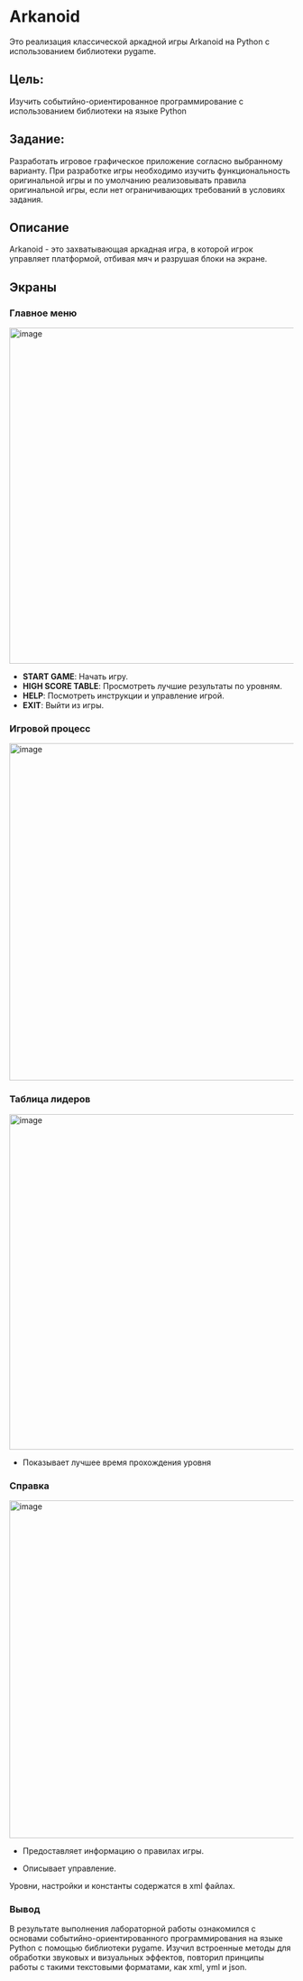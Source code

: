 # Arkanoid

Это реализация классической аркадной игры Arkanoid на Python с использованием библиотеки pygame. 

## Цель:
Изучить событийно-ориентированное программирование с использованием библиотеки на языке Python

## Задание:
Разработать игровое графическое приложение согласно выбранному варианту. При разработке игры необходимо изучить функциональность оригинальной игры и по умолчанию реализовывать правила оригинальной игры, если нет ограничивающих требований в условиях задания.


## Описание

Arkanoid - это захватывающая аркадная игра, в которой игрок управляет платформой, отбивая мяч и разрушая блоки на экране.

## Экраны

### Главное меню
<img width="596" alt="image" src="https://github.com/hinderss/ppois-2-2024/assets/114217203/5cbd0e49-cea5-44f1-9689-3f5986af86df">


- **START GAME**: Начать игру.
- **HIGH SCORE TABLE**: Просмотреть лучшие результаты по уровням.
- **HELP**: Посмотреть инструкции и управление игрой.
- **EXIT**: Выйти из игры.

### Игровой процесс
<img width="598" alt="image" src="https://github.com/hinderss/ppois-2-2024/assets/114217203/501b4035-2a9d-4110-9efa-9784325644e0">

### Таблица лидеров
<img width="595" alt="image" src="https://github.com/hinderss/ppois-2-2024/assets/114217203/fb8800b5-1ede-4f8e-9737-d8f2a9e8080c">

- Показывает лучшее время прохождения уровня

### Справка
<img width="599" alt="image" src="https://github.com/hinderss/ppois-2-2024/assets/114217203/8acdd9d4-1eaf-49a0-b831-6a07a0d738a1">

- Предоставляет информацию о правилах игры.

- Описывает управление.

Уровни, настройки и константы содержатся в xml файлах.

### Вывод
В результате выполнения лабораторной работы ознакомился с основами событийно-ориентированного программирования на языке Python с помощью библиотеки pygame. Изучил встроенные методы для обработки звуковых и визуальных эффектов, повторил принципы работы с такими текстовыми форматами, как xml, yml и json.
